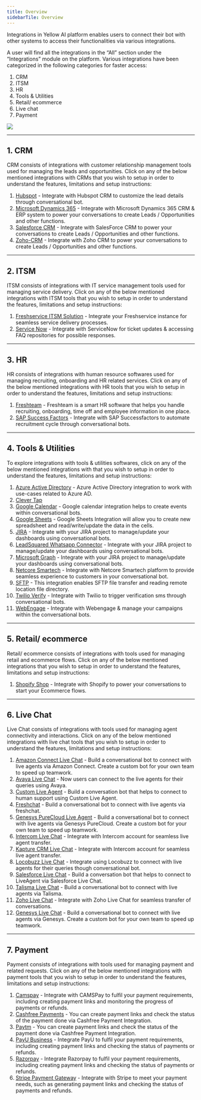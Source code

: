 ```yaml
---
title: Overview
sidebarTile: Overview
---
```



Integrations in Yellow AI platform enables users to connect their bot with other systems to access their functionalities via various integrations.

A user will find all the integrations in the “All” section under the “Integrations” module on the platform. Various integrations have been categorized in the following categories for faster access:

1. CRM
2. ITSM
3. HR
4. Tools & Utilities
5. Retail/ ecommerce
6. Live chat
7. Payment

![](https://i.imgur.com/znB46aY.png)




---
## 1. CRM 

CRM consists of integrations with customer relationship management tools used for managing the leads and opportunities. Click on any of the below mentioned integrations with CRMs that you wish to setup in order to understand the features, limitations and setup instructions:

1. [Hubspot](https://docs.yellow.ai/docs/platform_concepts/appConfiguration/hubspot-crm) - Integrate with Hubspot CRM to customize the lead details through conversational bot.
2. [Microsoft Dynamics 365](https://docs.yellow.ai/docs/platform_concepts/appConfiguration/microsoft-dynamics) - Integrate with Microsoft Dynamics 365 CRM & ERP system to power your conversations to create Leads / Opportunities and other functions.
3. [Salesforce CRM](https://docs.yellow.ai/docs/platform_concepts/appConfiguration/salesforce-service-cloud) - Integrate with SalesForce CRM to power your conversations to create Leads / Opportunities and other functions.
4. [Zoho-CRM](https://docs.yellow.ai/docs/platform_concepts/appConfiguration/zoho-crm) - Integrate with Zoho CRM to power your conversations to create Leads / Opportunities and other functions.

---
## 2.  ITSM

ITSM consists of integrations with IT service management tools used for managing service delivery. Click on any of the below mentioned integrations with ITSM tools that you wish to setup in order to understand the features, limitations and setup instructions:

1. [Freshservice ITSM Solution](https://docs.yellow.ai/docs/platform_concepts/appConfiguration/freshservice) - Integrate your Freshservice instance for seamless service delivery processes.
2. [Service Now](https://docs.yellow.ai/docs/platform_concepts/appConfiguration/service-now) - Integrate with ServiceNow for ticket updates & accessing FAQ repositories for possible responses.

---
## 3. HR

HR consists of integrations with human resource softwares used for managing recruiting, onboarding and HR related services. Click on any of the below mentioned integrations with HR tools that you wish to setup in order to understand the features, limitations and setup instructions:

1. [Freshteam](https://docs.yellow.ai/docs/platform_concepts/appConfiguration/freshteam) - Freshteam is a smart HR software that helps you handle recruiting, onboarding, time off and employee information in one place.
2. [SAP Success Factors](https://docs.yellow.ai/docs/platform_concepts/appConfiguration/successfactors/#references) - Integrate with SAP Successfactors to automate recruitment cycle through conversational bots.

---
## 4. Tools & Utilities

To explore integrations with tools & utilities softwares, click on any of the below mentioned integrations with that you wish to setup in order to understand the features, limitations and setup instructions:

1. [Azure Active Directory](https://docs.yellow.ai/docs/platform_concepts/appConfiguration/azure-ad/#references) - Azure Active Directory integration to work with use-cases related to Azure AD.
2. [Clever Tap](https://docs.yellow.ai/docs/platform_concepts/appConfiguration/clevertap)
3. [Google Calendar](https://docs.yellow.ai/docs/platform_concepts/appConfiguration/google-calendar) - Google calendar integration helps to create events within conversational bots.
4. [Google Sheets](https://docs.yellow.ai/docs/platform_concepts/appConfiguration/google-sheets) - Google Sheets Integration will allow you to create new spreadsheet and read/write/update the data in the cells.
5. [JIRA](https://docs.yellow.ai/docs/platform_concepts/appConfiguration/jira) - Integrate with your JIRA project to manage/update your dashboards using conversational bots.
6. [LeadSquared Whatsapp Connector](https://docs.yellow.ai/docs/platform_concepts/appConfiguration/leadSquared-wa-connector) - Integrate with your JIRA project to manage/update your dashboards using conversational bots.
7. [Microsoft Graph](https://docs.yellow.ai/docs/platform_concepts/appConfiguration/microsoft-graph) - Integrate with your JIRA project to manage/update your dashboards using conversational bots.
8. [Netcore Smartech](https://docs.yellow.ai/docs/platform_concepts/appConfiguration/netcore) - Integrate with Netcore Smartech platform to provide seamless experience to customers in your conversational bot.
9. [SFTP](https://docs.yellow.ai/docs/platform_concepts/appConfiguration/sftp) - This integration enables SFTP file transfer and reading remote location file directory.
10. [Twilio Verify](https://docs.yellow.ai/docs/platform_concepts/appConfiguration/twilio-verify) - Integrate with Twilio to trigger verification sms through conversational bots.
11. [WebEngage](https://docs.yellow.ai/docs/platform_concepts/appConfiguration/webengage) - Integrate with Webengage & manage your campaigns within the conversational bots.

---
## 5. Retail/ ecommerce

Retail/ ecommerce consists of integrations with tools used for managing retail and ecommerce flows. Click on any of the below mentioned integrations that you wish to setup in order to understand the features, limitations and setup instructions:

1. [Shopify Shop](https://docs.yellow.ai/docs/platform_concepts/appConfiguration/shopify) - Integrate with Shopify to power your conversations to start your Ecommerce flows.

---
## 6. Live Chat

Live Chat consists of integrations with tools used for managing agent connectivity and interactions. Click on any of the below mentioned integrations with live chat tools that you wish to setup in order to understand the features, limitations and setup instructions:

1. [Amazon Connect Live Chat](https://docs.yellow.ai/docs/platform_concepts/appConfiguration/amazon-livechat) - Build a conversational bot to connect with live agents via Amazon Connect. Create a custom bot for your own team to speed up teamwork.
2. [Avaya Live Chat](https://docs.yellow.ai/docs/platform_concepts/appConfiguration/avaya) - Now users can connect to the live agents for their queries using Avaya.
3. [Custom Live Agent](https://docs.yellow.ai/docs/platform_concepts/appConfiguration/customliveagent) - Build a conversation bot that helps to connect to human support using Custom Live Agent.
4. [Freshchat](https://docs.yellow.ai/docs/platform_concepts/appConfiguration/freshchat) - Build a conversational bot to connect with live agents via freshchat.
5. [Genesys PureCloud Live Agent](https://docs.yellow.ai/docs/platform_concepts/appConfiguration/genesys-cloud-livechat) - Build a conversational bot to connect with live agents via Genesys PureCloud. Create a custom bot for your own team to speed up teamwork.
6. [Intercom Live Chat](https://docs.yellow.ai/docs/platform_concepts/appConfiguration/intercom-livechat) - Integrate with Intercom account for seamless live agent transfer.
7. [Kapture CRM Live Chat](https://docs.yellow.ai/docs/platform_concepts/appConfiguration/kapture-crm) - Integrate with Intercom account for seamless live agent transfer.
8. [Locobuzz Live Chat](https://docs.yellow.ai/docs/platform_concepts/appConfiguration/locobuzz-livechat) - Integrate using Locobuzz to connect with live agents for their queries though conversational bot.
9. [Salesforce Live Chat](https://docs.yellow.ai/docs/platform_concepts/appConfiguration/salesforce-service-cloud) - Build a conversation bot that helps to connect to LiveAgent via Salesforce Live Chat.
10. [Talisma Live Chat](https://docs.yellow.ai/docs/platform_concepts/appConfiguration/talisma) - Build a conversational bot to connect with live agents via Talisma.
11. [Zoho Live Chat](https://docs.yellow.ai/docs/platform_concepts/appConfiguration/zoho-live-chat) - Integrate with Zoho Live Chat for seamless transfer of conversations.
12. [Genesys Live Chat](https://docs.yellow.ai/docs/platform_concepts/appConfiguration/genesys) - Build a conversational bot to connect with live agents via Genesys. Create a custom bot for your own team to speed up teamwork.

---
## 7. Payment

Payment consists of integrations with tools used for managing payment and related requests. Click on any of the below mentioned integrations with payment tools that you wish to setup in order to understand the features, limitations and setup instructions:

1. [Camspay](https://docs.yellow.ai/docs/platform_concepts/appConfiguration/camspay) - Integrate with CAMSPay to fulfil your payment requirements, including creating payment links and monitoring the progress of payments or refunds.
2. [Cashfree Payments](https://docs.yellow.ai/docs/platform_concepts/appConfiguration/camspay) - You can create payment links and check the status of the payment done via Cashfree Payment Integration.
3. [Paytm](https://docs.yellow.ai/docs/platform_concepts/appConfiguration/paytm) - You can create payment links and check the status of the payment done via Cashfree Payment Integration.
4. [PayU Business](https://docs.yellow.ai/docs/platform_concepts/appConfiguration/payuBiz) - Integrate PayU to fulfil your payment requirements, including creating payment links and checking the status of payments or refunds.
5. [Razorpay](https://docs.yellow.ai/docs/platform_concepts/appConfiguration/razorpay) - Integrate Razorpay to fulfil your payment requirements, including creating payment links and checking the status of payments or refunds.
6. [Stripe Payment Gateway](https://docs.yellow.ai/docs/platform_concepts/appConfiguration/stripe) - Integrate with Stripe to meet your payment needs, such as generating payment links and checking the status of payments and refunds.


 














